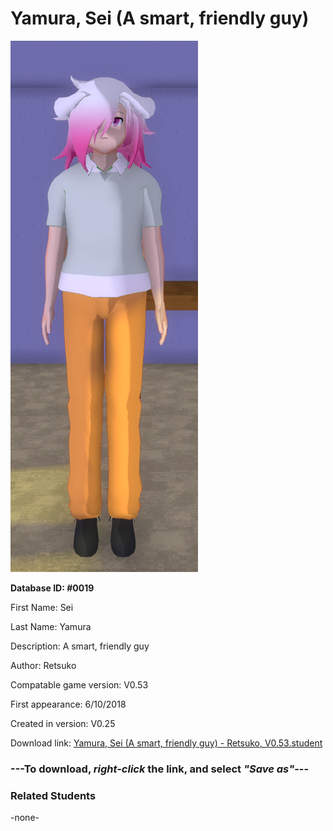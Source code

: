 # Yamura, Sei (A smart, friendly guy)

<img src="../../Files/Images/Yamura, Sei (A smart, friendly guy).png" title="Yamura, Sei (A smart, friendly guy) - Retsuko, V0.53">

**Database ID: #0019**

First Name: Sei

Last Name: Yamura

Description: A smart, friendly guy

Author: Retsuko

Compatable game version: V0.53

First appearance: 6/10/2018

Created in version: V0.25

Download link: <a href="https://raw.githubusercontent.com/Arbiter1223/Daigaku-Gurashi-Custom-Students/master/Files/Student%20Files/Yamura%2C%20Sei%20(A%20smart%2C%20friendly%20guy)%20-%20Retsuko%2C%20V0.53.student">Yamura, Sei (A smart, friendly guy) - Retsuko, V0.53.student</a>

### ---**To download, _right-click_ the link, and select _"Save as"_**---

### Related Students

-none-
